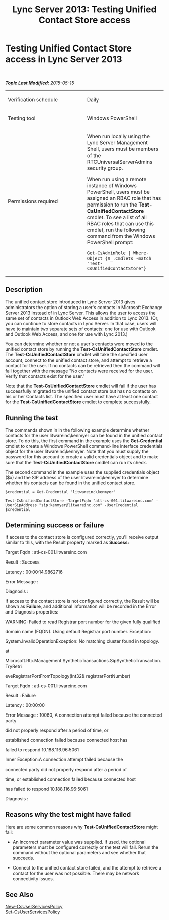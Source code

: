 ﻿---
title: 'Lync Server 2013: Testing Unified Contact Store access'
TOCTitle: Testing Unified Contact Store access
ms:assetid: 761f46bd-2e14-4f40-82b9-afa1eaa816b0
ms:mtpsurl: https://technet.microsoft.com/en-us/library/Dn727309(v=OCS.15)
ms:contentKeyID: 63969621
ms.date: 05/16/2015
mtps_version: v=OCS.15
---

<div data-xmlns="http://www.w3.org/1999/xhtml">

<div class="topic" data-xmlns="http://www.w3.org/1999/xhtml" data-msxsl="urn:schemas-microsoft-com:xslt" data-cs="http://msdn.microsoft.com/en-us/">

<div data-asp="http://msdn2.microsoft.com/asp">

# Testing Unified Contact Store access in Lync Server 2013

</div>

<div id="mainSection">

<div id="mainBody">

<span> </span>

_**Topic Last Modified:** 2015-05-15_


<table>
<colgroup>
<col style="width: 50%" />
<col style="width: 50%" />
</colgroup>
<tbody>
<tr class="odd">
<td><p>Verification schedule</p></td>
<td><p>Daily</p></td>
</tr>
<tr class="even">
<td><p>Testing tool</p></td>
<td><p>Windows PowerShell</p></td>
</tr>
<tr class="odd">
<td><p>Permissions required</p></td>
<td><p>When run locally using the Lync Server Management Shell, users must be members of the RTCUniversalServerAdmins security group.</p>
<p>When run using a remote instance of Windows PowerShell, users must be assigned an RBAC role that has permission to run the <strong>Test-CsUnifiedContactStore</strong> cmdlet. To see a list of all RBAC roles that can use this cmdlet, run the following command from the Windows PowerShell prompt:</p>
<pre><code>Get-CsAdminRole | Where-Object {$_.Cmdlets -match &quot;Test-CsUnifiedContactStore&quot;}</code></pre></td>
</tr>
</tbody>
</table>


<div>

## Description

The unified contact store introduced in Lync Server 2013 gives administrators the option of storing a user's contacts in Microsoft Exchange Server 2013 instead of in Lync Server. This allows the user to access the same set of contacts in Outlook Web Access in addition to Lync 2013. (Or, you can continue to store contacts in Lync Server. In that case, users will have to maintain two separate sets of contacts: one for use with Outlook and Outlook Web Access, and one for use with Lync 2013.)

You can determine whether or not a user's contacts were moved to the unified contact store by running the **Test-CsUnifiedContactStore** cmdlet. The **Test-CsUnifiedContactStore** cmdlet will take the specified user account, connect to the unified contact store, and attempt to retrieve a contact for the user. If no contacts can be retrieved then the command will fail together with the message "No contacts were received for the user. Verify that contacts exist for the user."

Note that the **Test-CsUnifiedContactStore** cmdlet will fail if the user has successfully migrated to the unified contact store but has no contacts on his or her Contacts list. The specified user must have at least one contact for the **Test-CsUnifiedContactStore** cmdlet to complete successfully.

</div>

<div>

## Running the test

The commands shown in in the following example determine whether contacts for the user litwareinc\\kenmyer can be found in the unified contact store. To do this, the first command in the example uses the **Get-Credential** cmdlet to create a Windows PowerShell command-line interface credentials object for the user litwareinc\\kenmyer. Note that you must supply the password for this account to create a valid credentials object and to make sure that the **Test-CsUnifiedContactStore** cmdlet can run its check.

The second command in the example uses the supplied credentials object ($x) and the SIP address of the user litwareinc\\kenmyer to determine whether his contacts can be found in the unified contact store.

    $credential = Get-Credential "litwareinc\kenmyer"
    
    Test-CsUnifiedContactStore -TargetFqdn "atl-cs-001.litwareinc.com" -UserSipAddress "sip:kenmyer@litwareinc.com" -UserCredential $credential

</div>

<div>

## Determining success or failure

If access to the contact store is configured correctly, you'll receive output similar to this, with the Result property marked as **Success:**

Target Fqdn : atl-cs-001.litwareinc.com

Result : Success

Latency : 00:00:14.9862716

Error Message :

Diagnosis :

If access to the contact store is not configured correctly, the Result will be shown as **Failure**, and additional information will be recorded in the Error and Diagnosis properties:

WARNING: Failed to read Registrar port number for the given fully qualified

domain name (FQDN). Using default Registrar port number. Exception:

System.InvalidOperationException: No matching cluster found in topology.

at

Microsoft.Rtc.Management.SyntheticTransactions.SipSyntheticTransaction.TryRetri

eveRegistrarPortFromTopology(Int32& registrarPortNumber)

Target Fqdn : atl-cs-001.litwareinc.com

Result : Failure

Latency : 00:00:00

Error Message : 10060, A connection attempt failed because the connected party

did not properly respond after a period of time, or

established connection failed because connected host has

failed to respond 10.188.116.96:5061

Inner Exception:A connection attempt failed because the

connected party did not properly respond after a period of

time, or established connection failed because connected host

has failed to respond 10.188.116.96:5061

Diagnosis :

</div>

<div>

## Reasons why the test might have failed

Here are some common reasons why **Test-CsUnifiedContactStore** might fail:

  - An incorrect parameter value was supplied. If used, the optional parameters must be configured correctly or the test will fail. Rerun the command without the optional parameters and see whether that succeeds.

  - Connect to the unified contact store failed, and the attempt to retrieve a contact for the user was not possible. There may be network connectivity issues.

</div>

<div>

## See Also


[New-CsUserServicesPolicy](new-csuserservicespolicy.md)  
[Set-CsUserServicesPolicy](set-csuserservicespolicy.md)  
  

</div>

</div>

<span> </span>

</div>

</div>

</div>

